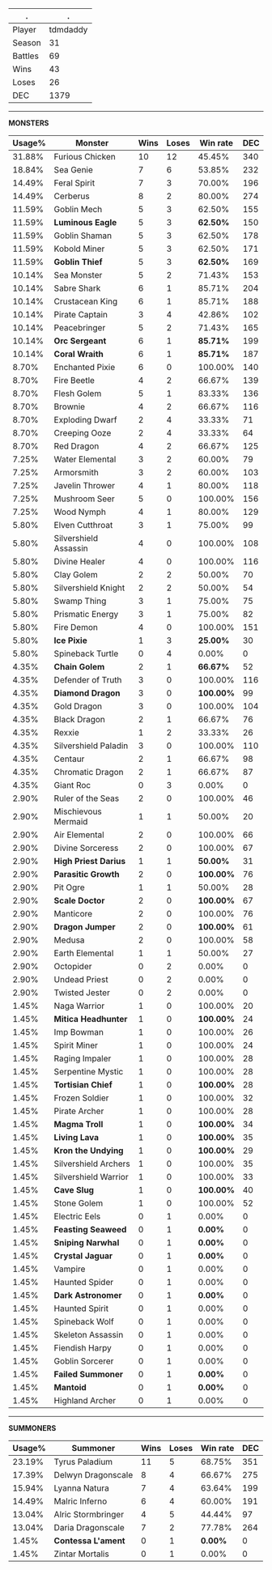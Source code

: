 .|.
|-|-
Player|tdmdaddy
Season|31
Battles|69
Wins|43
Loses|26
DEC|1379

---
**MONSTERS**

Usage%|Monster|Wins|Loses|Win rate|DEC|
-|-|-|-|-|-|
31.88%|Furious Chicken|10|12|45.45%|340|
18.84%|Sea Genie|7|6|53.85%|232|
14.49%|Feral Spirit|7|3|70.00%|196|
14.49%|Cerberus|8|2|80.00%|274|
11.59%|Goblin Mech|5|3|62.50%|155|
11.59%|**Luminous Eagle**|5|3|**62.50%**|150|
11.59%|Goblin Shaman|5|3|62.50%|178|
11.59%|Kobold Miner|5|3|62.50%|171|
11.59%|**Goblin Thief**|5|3|**62.50%**|169|
10.14%|Sea Monster|5|2|71.43%|153|
10.14%|Sabre Shark|6|1|85.71%|204|
10.14%|Crustacean King|6|1|85.71%|188|
10.14%|Pirate Captain|3|4|42.86%|102|
10.14%|Peacebringer|5|2|71.43%|165|
10.14%|**Orc Sergeant**|6|1|**85.71%**|199|
10.14%|**Coral Wraith**|6|1|**85.71%**|187|
8.70%|Enchanted Pixie|6|0|100.00%|140|
8.70%|Fire Beetle|4|2|66.67%|139|
8.70%|Flesh Golem|5|1|83.33%|136|
8.70%|Brownie|4|2|66.67%|116|
8.70%|Exploding Dwarf|2|4|33.33%|71|
8.70%|Creeping Ooze|2|4|33.33%|64|
8.70%|Red Dragon|4|2|66.67%|125|
7.25%|Water Elemental|3|2|60.00%|79|
7.25%|Armorsmith|3|2|60.00%|103|
7.25%|Javelin Thrower|4|1|80.00%|118|
7.25%|Mushroom Seer|5|0|100.00%|156|
7.25%|Wood Nymph|4|1|80.00%|129|
5.80%|Elven Cutthroat|3|1|75.00%|99|
5.80%|Silvershield Assassin|4|0|100.00%|108|
5.80%|Divine Healer|4|0|100.00%|116|
5.80%|Clay Golem|2|2|50.00%|70|
5.80%|Silvershield Knight|2|2|50.00%|54|
5.80%|Swamp Thing|3|1|75.00%|75|
5.80%|Prismatic Energy|3|1|75.00%|82|
5.80%|Fire Demon|4|0|100.00%|151|
5.80%|**Ice Pixie**|1|3|**25.00%**|30|
5.80%|Spineback Turtle|0|4|0.00%|0|
4.35%|**Chain Golem**|2|1|**66.67%**|52|
4.35%|Defender of Truth|3|0|100.00%|116|
4.35%|**Diamond Dragon**|3|0|**100.00%**|99|
4.35%|Gold Dragon|3|0|100.00%|104|
4.35%|Black Dragon|2|1|66.67%|76|
4.35%|Rexxie|1|2|33.33%|26|
4.35%|Silvershield Paladin|3|0|100.00%|110|
4.35%|Centaur|2|1|66.67%|98|
4.35%|Chromatic Dragon|2|1|66.67%|87|
4.35%|Giant Roc|0|3|0.00%|0|
2.90%|Ruler of the Seas|2|0|100.00%|46|
2.90%|Mischievous Mermaid|1|1|50.00%|20|
2.90%|Air Elemental|2|0|100.00%|66|
2.90%|Divine Sorceress|2|0|100.00%|67|
2.90%|**High Priest Darius**|1|1|**50.00%**|31|
2.90%|**Parasitic Growth**|2|0|**100.00%**|76|
2.90%|Pit Ogre|1|1|50.00%|28|
2.90%|**Scale Doctor**|2|0|**100.00%**|67|
2.90%|Manticore|2|0|100.00%|76|
2.90%|**Dragon Jumper**|2|0|**100.00%**|61|
2.90%|Medusa|2|0|100.00%|58|
2.90%|Earth Elemental|1|1|50.00%|27|
2.90%|Octopider|0|2|0.00%|0|
2.90%|Undead Priest|0|2|0.00%|0|
2.90%|Twisted Jester|0|2|0.00%|0|
1.45%|Naga Warrior|1|0|100.00%|20|
1.45%|**Mitica Headhunter**|1|0|**100.00%**|24|
1.45%|Imp Bowman|1|0|100.00%|26|
1.45%|Spirit Miner|1|0|100.00%|24|
1.45%|Raging Impaler|1|0|100.00%|28|
1.45%|Serpentine Mystic|1|0|100.00%|28|
1.45%|**Tortisian Chief**|1|0|**100.00%**|28|
1.45%|Frozen Soldier|1|0|100.00%|32|
1.45%|Pirate Archer|1|0|100.00%|28|
1.45%|**Magma Troll**|1|0|**100.00%**|34|
1.45%|**Living Lava**|1|0|**100.00%**|35|
1.45%|**Kron the Undying**|1|0|**100.00%**|29|
1.45%|Silvershield Archers|1|0|100.00%|35|
1.45%|Silvershield Warrior|1|0|100.00%|33|
1.45%|**Cave Slug**|1|0|**100.00%**|40|
1.45%|Stone Golem|1|0|100.00%|52|
1.45%|Electric Eels|0|1|0.00%|0|
1.45%|**Feasting Seaweed**|0|1|**0.00%**|0|
1.45%|**Sniping Narwhal**|0|1|**0.00%**|0|
1.45%|**Crystal Jaguar**|0|1|**0.00%**|0|
1.45%|Vampire|0|1|0.00%|0|
1.45%|Haunted Spider|0|1|0.00%|0|
1.45%|**Dark Astronomer**|0|1|**0.00%**|0|
1.45%|Haunted Spirit|0|1|0.00%|0|
1.45%|Spineback Wolf|0|1|0.00%|0|
1.45%|Skeleton Assassin|0|1|0.00%|0|
1.45%|Fiendish Harpy|0|1|0.00%|0|
1.45%|Goblin Sorcerer|0|1|0.00%|0|
1.45%|**Failed Summoner**|0|1|**0.00%**|0|
1.45%|**Mantoid**|0|1|**0.00%**|0|
1.45%|Highland Archer|0|1|0.00%|0|

---
**SUMMONERS**

Usage%|Summoner|Wins|Loses|Win rate|DEC|
-|-|-|-|-|-|
23.19%|Tyrus Paladium|11|5|68.75%|351|
17.39%|Delwyn Dragonscale|8|4|66.67%|275|
15.94%|Lyanna Natura|7|4|63.64%|199|
14.49%|Malric Inferno|6|4|60.00%|191|
13.04%|Alric Stormbringer|4|5|44.44%|97|
13.04%|Daria Dragonscale|7|2|77.78%|264|
1.45%|**Contessa L'ament**|0|1|**0.00%**|0|
1.45%|Zintar Mortalis|0|1|0.00%|0|
